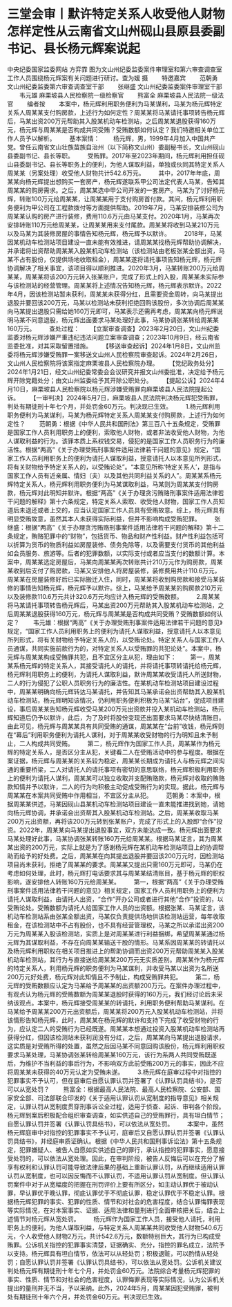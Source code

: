 # 三堂会审丨默许特定关系人收受他人财物怎样定性​从云南省文山州砚山县原县委副书记、县长杨元辉案说起

中央纪委国家监委网站 方弈霏
图为文山州纪委监委案件审理室和第六审查调查室工作人员围绕杨元辉案有关问题进行研讨。查为媛 摄
　　特邀嘉宾
　　范朝勇 文山州纪委监委第六审查调查室干部
　　张继盛 文山州纪委监委案件审理室干部
　　韦元雄 麻栗坡县人民检察院一级检察官
　　熊富全 麻栗坡县人民法院一级法官
　　编者按
　　本案中，杨元辉利用职务便利为马某谋利，马某为杨元辉特定关系人周某某支付购房款，上述行为如何定性？周某某将马某请托事项转告杨元辉后，马某出资200万元帮助其入股某机动车检测站，之后周某某退股获得160万元，杨元辉与周某某是否构成共同受贿？受贿数额如何认定？我们特邀相关单位工作人员予以解析。
　　基本案情：
　　杨元辉，男，1999年4月加入中国共产党。曾任云南省文山壮族苗族自治州（以下简称文山州）委副秘书长，文山州砚山县委副书记、县长等职。
　　受贿罪。2017年至2023年期间，杨元辉利用担任砚山县委副书记、县长等职务上的便利，为他人谋取利益，单独或伙同其特定关系人周某某（另案处理）收受他人财物共计542.6万元。
　　其中，2017年年底，周某某向杨元辉提出想购买一套房产，杨元辉遂联系甲公司法定代表人马某，告知其周某某的购房需求。之后，周某某选中甲公司开发的一套房产。马某为了讨好杨元辉，转账100万元给周某某，让周某某用于支付购房首付款。其间，杨元辉利用职务便利为甲公司在工程款拨付等方面提供帮助。2019年7月，马某安排装修公司为周某某认购的房产进行装修，费用110.6万元由马某支付。2020年1月，马某再次安排转账110万元给周某某，让周某某用来支付尾款。周某某将收到马某210万元以及马某为其装修房屋的事情告知杨元辉，杨元辉予以默许。
　　2018年，马某因某机动车检测站项目建设一直未能有效推进，请周某某找杨元辉帮助协调解决，并承诺将出资帮助周某某入股某机动车检测站（该检测站由老板张某全额出资，马某不占有股份，仅提供场地收取租金），周某某遂将请托事项告知杨元辉，杨元辉协调解决了相关事宜，该项目得以顺利推进。2020年3月，马某转账200万元给周某某，周某某将该200万元转入张某账户，完成了形式上的入股，周某某未实际参与该检测站的经营管理。周某某将上述情况告知杨元辉，杨元辉表示默许。2022年4月，因该检测站暂未获利，周某某未获得分红，且需要资金周转，向马某提出退股并要回该200万元，马某以检测站未获利拒绝回购该股份，多次协调后周某某向马某提出退股只需给她160万元即可，马某表示还需再考虑，周某某向杨元辉说明马某不同意退股，杨元辉出面要求马某处理好此事，马某协调张某转给周某某160万元。
　　查处过程：
　　【立案审查调查】2023年2月20日，文山州纪委监委对杨元辉涉嫌严重违纪违法问题立案审查调查；2023年10月9日，经云南省监委批准，对其采取留置措施。
　　【移送审查起诉】2024年1月8日，文山州监委将杨元辉涉嫌受贿罪一案移送文山州人民检察院审查起诉。2024年2月26日，文山州人民检察院将该案指定麻栗坡县人民检察院办理。
　　【党纪政务处分】2024年1月21日，经文山州纪委常委会会议研究并报文山州委批准，决定给予杨元辉开除党籍处分；由文山州监委给予其开除公职处分。
　　【提起公诉】2024年4月10日，麻栗坡县人民检察院以杨元辉涉嫌受贿罪向麻栗坡县人民法院提起公诉。
　　【一审判决】2024年5月7日，麻栗坡县人民法院判决杨元辉犯受贿罪，判处有期徒刑十年七个月，并处罚金60万元。判决现已生效。
　　1.杨元辉利用职务便利为马某谋利，马某为杨元辉特定关系人周某某支付购房款，上述行为如何定性？
　　范朝勇：根据《中华人民共和国刑法》第三百八十五条规定，受贿罪是国家工作人员利用职务上的便利，索取他人财物，或者非法收受他人财物，为他人谋取利益的行为。该罪本质上系权钱交易，侵犯的是国家工作人员职务行为的廉洁性。根据“两高”《关于办理受贿刑事案件适用法律若干问题的意见》规定，“国家工作人员利用职务上的便利为请托人谋取利益，授意请托人以本意见所列形式，将有关财物给予特定关系人的，以受贿论处”。“本意见所称‘特定关系人’，是指与国家工作人员有近亲属、情妇（夫）以及其他共同利益关系的人”。周某某系杨元辉特定关系人，杨元辉利用职务便利为马某谋取利益，马某则为周某某支付购房款，杨元辉对此明知并默许。根据“两高”《关于办理贪污贿赂刑事案件适用法律若干问题的解释》第十六条规定，特定关系人索取、收受他人财物，国家工作人员知道后未退还或者上交的，应当认定国家工作人员具有受贿故意。综上，杨元辉具有明显受贿故意，虽然其本人未获得实际利益，但并不影响构成受贿犯罪。
　　张继盛：根据“两高”《关于办理贪污贿赂刑事案件适用法律若干问题的解释》第十二条规定，贿赂犯罪中的“财物”，包括货币、物品和财产性利益。财产性利益包括可以折算为货币的物质利益如房屋装修、债务免除等，以及需要支付货币的其他利益如会员服务、旅游等。后者的犯罪数额，以实际支付或者应当支付的数额计算。本案中，周某某选定房屋后，马某向周某某两次转账共计210万元作为购房款，周某某收到后支付了购房款，马某又安排他人将房屋装修，装修费用共计110.6万元，周某某在房屋装修好后已实际搬迁入住，同时，周某某将收到购房款和接受马某装修的事情告知杨元辉，杨元辉予以默许。综上，马某给予周某某的购房款210万元以及装修款110.6万元共计320.6万元均应计入杨元辉的受贿数额。
　　2.周某某将马某请托事项转告杨元辉后，马某出资200万元帮助其入股某机动车检测站，之后周某某退股获得160万元，杨元辉与周某某是否构成共同受贿？受贿数额如何认定？
　　韦元雄：根据“两高”《关于办理受贿刑事案件适用法律若干问题的意见》规定，“国家工作人员利用职务上的便利为请托人谋取利益，授意请托人以本意见所列形式，将有关财物给予特定关系人的，以受贿论处。特定关系人与国家工作人员通谋，共同实施前款行为的，对特定关系人以受贿罪的共犯论处”。本案中，杨元辉与周某某构成受贿罪共犯，且不宜区分主从犯，理由如下：
　　第一，周某某系杨元辉的特定关系人，其接受请托人的请托，并将请托事项转请托给杨元辉，杨元辉利用职务上的便利，为请托人谋取利益，默许周某某收受请托人所送财物，二人的行为侵犯了公职人员职务行为的廉洁性。在某机动车检测站项目建设过程中，周某某明确向杨元辉转达马某请托，并告知其马某承诺会出资帮助其入股某机动车检测站，杨元辉明知该情况，仍利用职务便利积极为马某“站台”，促成项目建设，事后周某某告知杨元辉收受马某200万元出资款并投入某机动车检测站，杨元辉知道后仍予以默许，此后，为了及时将股份变现还出面要求马某尽快结清账目。由此可见，杨元辉与周某某具有共同受贿的通谋，周某某在“台前”收钱，杨元辉则在“幕后”利用职务便利为请托人谋利，对于周某某收受财物的行为明知且未予制止，二人构成共同受贿。
　　第二，杨元辉作为国家工作人员，周某某作为杨元辉的特定关系人，是否区分主从犯，关键看二人在受贿活动中的参与程度。根据在案证据，杨元辉与周某某的关系较为稳定，周某某长期成为请托人与杨元辉之间沟通的重要桥梁，二人对请托人的请托事项有密切的意思联络，杨元辉积极利用职务上的便利为请托人谋利，周某某可以独立收取并支配贿赂款，杨元辉对收取的贿赂款知情并予以默许，二人的行为均积极主动促成受贿行为的实现。据此，杨元辉与周某某在本案共同受贿中作用相当，不宜区分主从犯。
　　范朝勇：本案中，根据周某某供述，马某因砚山县某机动车检测站项目建设一直未能推进找到她，请她向杨元辉协调，并承诺会出资帮其入股某机动车检测站。之后，周某某收取马某200万元出资额，再将该200万元转到张某账户，完成了形式上的入股即“合作”投资。2022年，周某某向马某提出退股事宜，双方未能达成一致。杨元辉出面要求马某处理好此事，马某协调张某转账160万元给周某某。根据马某证言，其为周某某出资的200万元，实际上就是为了感谢杨元辉在某机动车检测站项目上的协调帮助而给予的好处费。之后，周某某在向其提出退股并要回该200万元时，因检测站项目尚未获利，拒绝了周某某的要求。周某某又提出只需160万元即可，马某仍在考虑如何处理，此时，杨元辉打电话要求其与周某某结清账目，基于杨元辉的职权影响，遂安排他人转账160万元给周某某。
　　第一，根据“两高”《关于办理受贿刑事案件适用法律若干问题的意见》相关规定，国家工作人员利用职务上的便利为请托人谋取利益，由请托人出资，“合作”开办公司或者进行其他“合作”投资的，以受贿论处。受贿数额为请托人给国家工作人员的出资额。根据张某、马某证言，该机动车检测站系由张某全额出资，马某仅负责提供场地供该检测站运营，每年收取租金，在该检测站中不占有股份，也不具有经营管理权，马某之所以承诺出资200万元为周某某入股该检测站，实质上是对周某某进行利益捆绑，希望周某某通过杨元辉为其谋取利益，不存在向周某某输送干股的情形。马某系因周某某的转请托以及杨元辉利用职权在相关项目推进上的帮助协调而出资200万元帮助周某某入股某机动车检测站，其行为与直接送给周某某200万元无实质差别。周某某作为杨元辉的特定关系人，利用杨元辉的职务便利为马某谋利，并收受马某以出资为名所送200万元好处费，杨元辉对此知情且不予制止，构成受贿罪共犯。
　　第二，杨元辉的受贿数额应认定为马某给予周某某的出资额200万元。在案件办理过程中，有观点认为杨元辉的受贿数额为周某某退股时获得的160万元，我们经讨论后未采纳该观点。本案中，杨元辉接受周某某的转请托，利用职务便利帮助马某谋利。在马某给予周某某200万元出资额后，周某某将200万元入股某机动车检测站，并将该情形告知杨元辉，此时，周某某在杨元辉的默许和支持下完成了收受财物的行为，应认定二人的受贿行为已经既遂。周某某本想通过投资入股某机动车检测站再获得分红，但因该检测站未获利润没有分红，之后，周某某向马某提出退股请求，这实质是对受贿所得的处置，虽然之后因马某不同意回购该股份，杨元辉利用职权要求马某处理，马某协调张某转给周某某160万元，该行为系两人共同受贿既遂后，为维护不当利益的事后行为，不影响双方此前受贿200万元的事实，因此不应将周某某未获得的40万元认定为受贿未遂。
　　3.杨元辉在庭审过程中对指控的犯罪事实不予认可，但在庭审后自愿认罪认罚并签署了《认罪认罚具结书》，是否可以从宽处罚？
　　熊富全：根据最高人民法院、最高人民检察院、公安部、国家安全部、司法部联合印发的《关于适用认罪认罚从宽制度的指导意见》相关规定，认罪认罚从宽制度贯穿刑事诉讼全过程，适用于侦查、起诉、审判各个阶段。杨元辉到案后积极配合组织审查调查，如实供述自己的受贿罪行，具有坦白情节；自愿认罪认罚并签署《认罪认罚具结书》，可以依法从宽处罚。
　　本案中，虽然杨元辉庭审中对指控的犯罪事实不予认可，庭审后又自愿认罪认罚并签署《认罪认罚具结书》，并经庭审质证确认。根据《中华人民共和国刑事诉讼法》第十五条规定，犯罪嫌疑人、被告人自愿如实供述自己的罪行，承认指控的犯罪事实，愿意接受处罚的，可以依法从宽处理。因此，在审判阶段，被告人反悔后可以在充分了解享有权利和认罪认罚可能导致法律后果的基础上重新认罪认罚，从而继续适用认罪认罚从宽制度，也可以因反悔而不认罪认罚，不适用认罪认罚从宽制度。但认罪认罚案件中对于从宽幅度的把握在刑罚评价上要有所区分，如主动认罪优于被动认罪，早认罪优于晚认罪，彻底认罪优于不彻底认罪，稳定认罪优于不稳定认罪。根据杨元辉犯罪的事实、犯罪的性质、情节和对社会的危害程度，结合认罪悔罪表现等实际情况，在对本案事实、证据、适用法律和量刑进行全面审核把关后，结合上述情节对杨元辉从宽处罚。
　　杨元辉作为国家工作人员，接受他人请托，利用职务上的便利，为他人谋取利益，与特定关系人周某某共同收受他人财物540.6万元，个人收受他人财物2万元，共计542.6万元，数额特别巨大，其行为已构成受贿罪。公诉机关指控的犯罪事实清楚，证据确实、充分，指控的罪名成立，法院予以支持。杨元辉具有坦白情节，依法可以从轻处罚；积极退赃，可以酌情从轻处罚；自愿认罪认罚并签署《认罪认罚具结书》，可以依法从宽处罚。公诉机关建议判处杨元辉有期徒刑十年七个月，并处罚金60万元。法院综合考量杨元辉犯罪的事实、性质、情节和对社会的危害程度，认罪悔罪表现等实际情况，认为公诉机关提出的量刑并无不当，予以采纳。此外，2024年5月，周某某因犯受贿罪，被判处有期徒刑十年六个月，并处罚金60万元。判决现已生效。